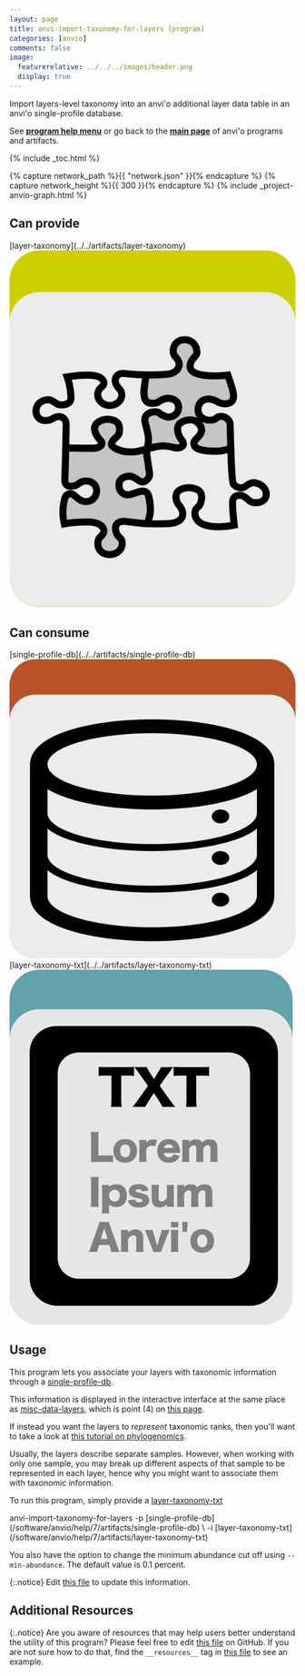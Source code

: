 ```yaml
---
layout: page
title: anvi-import-taxonomy-for-layers [program]
categories: [anvio]
comments: false
image:
  featurerelative: ../../../images/header.png
  display: true
---
```


Import layers-level taxonomy into an anvi&#x27;o additional layer data table in an anvi&#x27;o single-profile database.

See **[program help menu](../../../../vignette#anvi-import-taxonomy-for-layers)** or go back to the **[main page](../../)** of anvi'o programs and artifacts.


{% include _toc.html %}
<div id="svg" class="subnetwork"></div>
{% capture network_path %}{{ "network.json" }}{% endcapture %}
{% capture network_height %}{{ 300 }}{% endcapture %}
{% include _project-anvio-graph.html %}


## Can provide

<p style="text-align: left" markdown="1"><span class="artifact-p">[layer-taxonomy](../../artifacts/layer-taxonomy) <img src="../../images/icons/CONCEPT.png" class="artifact-icon-mini" /></span></p>

## Can consume

<p style="text-align: left" markdown="1"><span class="artifact-r">[single-profile-db](../../artifacts/single-profile-db) <img src="../../images/icons/DB.png" class="artifact-icon-mini" /></span> <span class="artifact-r">[layer-taxonomy-txt](../../artifacts/layer-taxonomy-txt) <img src="../../images/icons/TXT.png" class="artifact-icon-mini" /></span></p>

## Usage


This program lets you associate your layers with taxonomic information through a <span class="artifact-n">[single-profile-db](/software/anvio/help/7/artifacts/single-profile-db)</span>. 

This information is displayed in the interactive interface at the same place as <span class="artifact-n">[misc-data-layers](/software/anvio/help/7/artifacts/misc-data-layers)</span>, which is point (4) on [this page](http://merenlab.org/2017/12/11/additional-data-tables/#views-items-layers-orders-some-anvio-terminology). 

If instead you want the layers to *represent* taxonomic ranks, then you'll want to take a look at [this tutorial on phylogenomics](http://merenlab.org/2017/06/07/phylogenomics/).

Usually, the layers describe separate samples. However, when working with only one sample, you may break up different aspects of that sample to be represented in each layer, hence why you might want to associate them with taxonomic information. 

To run this program, simply provide a <span class="artifact-n">[layer-taxonomy-txt](/software/anvio/help/7/artifacts/layer-taxonomy-txt)</span>

<div class="codeblock" markdown="1">
anvi&#45;import&#45;taxonomy&#45;for&#45;layers &#45;p <span class="artifact&#45;n">[single&#45;profile&#45;db](/software/anvio/help/7/artifacts/single&#45;profile&#45;db)</span> \
                                &#45;i <span class="artifact&#45;n">[layer&#45;taxonomy&#45;txt](/software/anvio/help/7/artifacts/layer&#45;taxonomy&#45;txt)</span> 
</div>

You also have the option to change the minimum abundance cut off using `--min-abundance`. The default value is 0.1 percent. 


{:.notice}
Edit [this file](https://github.com/merenlab/anvio/tree/master/anvio/docs/programs/anvi-import-taxonomy-for-layers.md) to update this information.


## Additional Resources



{:.notice}
Are you aware of resources that may help users better understand the utility of this program? Please feel free to edit [this file](https://github.com/merenlab/anvio/tree/master/bin/anvi-import-taxonomy-for-layers) on GitHub. If you are not sure how to do that, find the `__resources__` tag in [this file](https://github.com/merenlab/anvio/blob/master/bin/anvi-interactive) to see an example.
